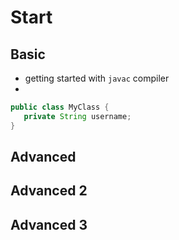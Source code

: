 # Start

## Basic

* getting started with `javac` compiler
* 

```java hl_lines="2-3"
public class MyClass {
   private String username; 
}
```

## Advanced

## Advanced 2

## Advanced 3
